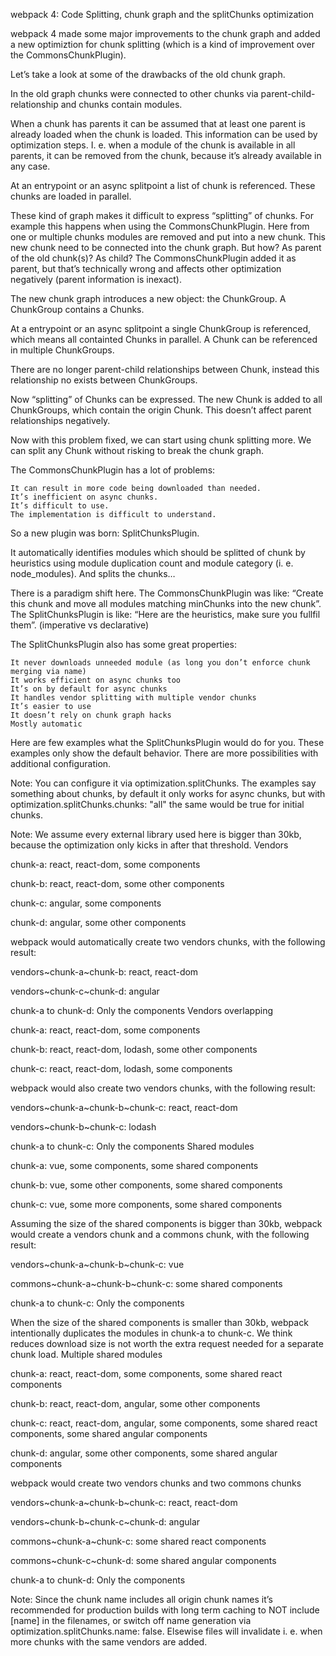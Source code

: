 webpack 4: Code Splitting, chunk graph and the splitChunks optimization

webpack 4 made some major improvements to the chunk graph and added a new optimiztion for chunk splitting (which is a kind of improvement over the CommonsChunkPlugin).

Let’s take a look at some of the drawbacks of the old chunk graph.

In the old graph chunks were connected to other chunks via parent-child-relationship and chunks contain modules.

When a chunk has parents it can be assumed that at least one parent is already loaded when the chunk is loaded. This information can be used by optimization steps. I. e. when a module of the chunk is available in all parents, it can be removed from the chunk, because it’s already available in any case.

At an entrypoint or an async splitpoint a list of chunk is referenced. These chunks are loaded in parallel.

These kind of graph makes it difficult to express “splitting” of chunks. For example this happens when using the CommonsChunkPlugin. Here from one or multiple chunks modules are removed and put into a new chunk. This new chunk need to be connected into the chunk graph. But how? As parent of the old chunk(s)? As child? The CommonsChunkPlugin added it as parent, but that’s technically wrong and affects other optimization negatively (parent information is inexact).

The new chunk graph introduces a new object: the ChunkGroup. A ChunkGroup contains a Chunks.

At a entrypoint or an async splitpoint a single ChunkGroup is referenced, which means all containted Chunks in parallel. A Chunk can be referenced in multiple ChunkGroups.

There are no longer parent-child relationships between Chunk, instead this relationship no exists between ChunkGroups.

Now “splitting” of Chunks can be expressed. The new Chunk is added to all ChunkGroups, which contain the origin Chunk. This doesn’t affect parent relationships negatively.

Now with this problem fixed, we can start using chunk splitting more. We can split any Chunk without risking to break the chunk graph.

The CommonsChunkPlugin has a lot of problems:

    It can result in more code being downloaded than needed.
    It’s inefficient on async chunks.
    It’s difficult to use.
    The implementation is difficult to understand.

So a new plugin was born: SplitChunksPlugin.

It automatically identifies modules which should be splitted of chunk by heuristics using module duplication count and module category (i. e. node_modules). And splits the chunks…

There is a paradigm shift here. The CommonsChunkPlugin was like: “Create this chunk and move all modules matching minChunks into the new chunk”. The SplitChunksPlugin is like: “Here are the heuristics, make sure you fullfil them”. (imperative vs declarative)

The SplitChunksPlugin also has some great properties:

    It never downloads unneeded module (as long you don’t enforce chunk merging via name)
    It works efficient on async chunks too
    It’s on by default for async chunks
    It handles vendor splitting with multiple vendor chunks
    It’s easier to use
    It doesn’t rely on chunk graph hacks
    Mostly automatic

Here are few examples what the SplitChunksPlugin would do for you. These examples only show the default behavior. There are more possibilities with additional configuration.

Note: You can configure it via optimization.splitChunks. The examples say something about chunks, by default it only works for async chunks, but with optimization.splitChunks.chunks: "all" the same would be true for initial chunks.

Note: We assume every external library used here is bigger than 30kb, because the optimization only kicks in after that threshold.
Vendors

chunk-a: react, react-dom, some components

chunk-b: react, react-dom, some other components

chunk-c: angular, some components

chunk-d: angular, some other components

webpack would automatically create two vendors chunks, with the following result:

vendors~chunk-a~chunk-b: react, react-dom

vendors~chunk-c~chunk-d: angular

chunk-a to chunk-d: Only the components
Vendors overlapping

chunk-a: react, react-dom, some components

chunk-b: react, react-dom, lodash, some other components

chunk-c: react, react-dom, lodash, some components

webpack would also create two vendors chunks, with the following result:

vendors~chunk-a~chunk-b~chunk-c: react, react-dom

vendors~chunk-b~chunk-c: lodash

chunk-a to chunk-c: Only the components
Shared modules

chunk-a: vue, some components, some shared components

chunk-b: vue, some other components, some shared components

chunk-c: vue, some more components, some shared components

Assuming the size of the shared components is bigger than 30kb, webpack would create a vendors chunk and a commons chunk, with the following result:

vendors~chunk-a~chunk-b~chunk-c: vue

commons~chunk-a~chunk-b~chunk-c: some shared components

chunk-a to chunk-c: Only the components

When the size of the shared components is smaller than 30kb, webpack intentionally duplicates the modules in chunk-a to chunk-c. We think reduces download size is not worth the extra request needed for a separate chunk load.
Multiple shared modules

chunk-a: react, react-dom, some components, some shared react components

chunk-b: react, react-dom, angular, some other components

chunk-c: react, react-dom, angular, some components, some shared react components, some shared angular components

chunk-d: angular, some other components, some shared angular components

webpack would create two vendors chunks and two commons chunks

vendors~chunk-a~chunk-b~chunk-c: react, react-dom

vendors~chunk-b~chunk-c~chunk-d: angular

commons~chunk-a~chunk-c: some shared react components

commons~chunk-c~chunk-d: some shared angular components

chunk-a to chunk-d: Only the components

Note: Since the chunk name includes all origin chunk names it’s recommended for production builds with long term caching to NOT include [name] in the filenames, or switch off name generation via optimization.splitChunks.name: false. Elsewise files will invalidate i. e. when more chunks with the same vendors are added.